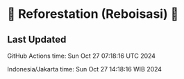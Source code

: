 
# 🌳 Reforestation (Reboisasi) 🌲

## Last Updated

GitHub Actions time: Sun Oct 27 07:18:16 UTC 2024

Indonesia/Jakarta time: Sun Oct 27 14:18:16 WIB 2024
